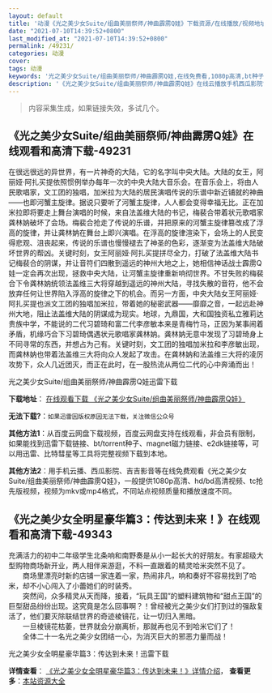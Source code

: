 ```yaml
---
layout: default
title: '动漫《光之美少女Suite/组曲美丽祭师/神曲霹雳Q娃》下载资源/在线播放/视频地址/1080p/高清/蓝光'
date: "2021-07-10T14:39:52+0800"
last_modified_at: "2021-07-10T14:39:52+0800"
permalink: /49231/
categories: 动漫
cover:
tags: 动漫
keywords: '光之美少女Suite/组曲美丽祭师/神曲霹雳Q娃,在线免费看,1080p高清,bt种子,torrent,百度云盘,magnet,磁力链,迅雷下载资源'
description: '《光之美少女Suite/组曲美丽祭师/神曲霹雳Q娃》在线云播放手机西瓜影院吉吉影音免费看，1080p高清bd/hd未删减完整版和tc抢先枪版，mkv/mp4格式，附带bt/torrent种子、magnet/磁力链、百度云盘、网盘资源迅雷下载链接'
---
```


>内容采集生成，如果链接失效，多试几个。


## 《光之美少女Suite/组曲美丽祭师/神曲霹雳Q娃》在线观看和高清下载-49231

在很远很远的异世界，有一片神奇的大陆，它的名字叫中央大陆。大陆的女王，阿丽娅·阿扎买提依照惯例举办每年一次的中央大陆大音乐会。在音乐会上，将由人民歌唱家，文工团的独唱，加米拉为大陆的居民演唱传说的乐谱中新近铺就的神曲——也即河蟹主旋律。据说只要听了河蟹主旋律，人人都会变得幸福无比。正在加米拉即将要走上舞台演唱的时候，来自法盖维大陆的书记，梅裴合带着状元歌唱家龚林妠破坏了会场。梅裴合抢走了传说的乐谱，并把原来的河蟹主旋律篡改成了浮高的旋律，并让龚林妠在舞台上即兴演唱。在浮高的旋律渲染下，会场上的人民变得悲观、沮丧起来，传说的乐谱也慢慢褪去了神圣的色彩，逐渐变为法盖维大陆破坏世界的帮凶。关键时刻，女王阿丽娅&middot;阿扎买提拼尽全力，打破了法盖维大陆书记梅裴合的阴谋，并让音符们四散到遥远的神州大地之上，她相信神话战士霹雳Q娃一定会再次出现，拯救中央大陆，让河蟹主旋律重新响彻世界。不甘失败的梅裴合下令龚林妠统领法盖维三大将穿越到遥远的神州大陆，寻找失散的音符，他不会放弃任何让世界陷入浮高的旋律之下的机会。而另一方面，中央大陆女王阿丽娅·阿扎买提也派文工团的独唱加米拉，带着她的秘密武器——靡靡之音，一起远赴神州大地，阻止法盖维大陆的阴谋成为现实。地球，九鼎国，大和国独资私立雅莉达贵族中学，不能说的二代习碧琦和富二代李彦敏本来是青梅竹马，正因为某事闹着矛盾，机缘巧合下习碧琦偶遇状元歌唱家龚林妠。龚林妠无意中发现了习碧琦身上不同寻常的东西，并想占为己有。关键时刻，文工团的独唱加米拉和李彦敏出现，而龚林妠也带着法盖维三大将向众人发起了攻击。在龚林妠和法盖维三大将的凌厉攻势下，众人几近团灭，而正在此时，在一股热流从两位二代的心中奔涌而出！


光之美少女Suite/组曲美丽祭师/神曲霹雳Q娃迅雷下载

**下载地址**： [在线观看下载 《光之美少女Suite/组曲美丽祭师/神曲霹雳Q娃》](https://www.993dy.com//vod-detail-id-4369.html) 


**无法下载?**：`如果迅雷因版权原因无法下载，关注微信公众号 `

**其他方法1**：从百度云网盘下载视频，百度云网盘支持在线观看，非会员有限制，如果能找到迅雷下载链接、bt/torrent种子、magnet磁力链接、e2dk链接等，可以用迅雷、比特彗星等工具将完整视频下载到本地。

**其他方法2**：用手机云播、西瓜影院、吉吉影音等在线免费观看《光之美少女Suite/组曲美丽祭师/神曲霹雳Q娃》，一般提供1080p高清、hd/bd高清视频、tc抢先版视频，视频为mkv或mp4格式，不同站点视频质量和播放速度不同。


## 《光之美少女全明星豪华篇3：传达到未来！》在线观看和高清下载-49343

充满活力的初中二年级学生北条响和南野奏是从小一起长大的好朋友。有家超级大型购物商场新开业，两人相伴来游逛，不料一直跟着的精灵哈米突然不见了。<br />　　商场里漂亮时新的店铺一家连着一家，热闹非凡，响和奏好不容易找到了哈米，却不小心闯入了小蕾她们的时装秀。<br />　　突然间，众多精灵从天而降，接着，&ldquo;玩具王国”的塑料建筑物和&ldquo;甜点王国”的巨型甜品纷纷出现。这究竟是怎么回事啊？！曾经被光之美少女们打到过的强敌复活了，他们要灭除联结世界的奇迹棱镜花，让一切归入黑暗。<br />　　一旦棱镜花枯萎，世界就会分崩离析，那就再也见不到哈米它们了！<br />　　全体二十一名光之美少女团结一心，为消灭巨大的邪恶力量而战！


光之美少女全明星豪华篇3：传达到未来！迅雷下载

**详情查看**： [《光之美少女全明星豪华篇3：传达到未来！》详情介绍](/movie/49343/)， **查看更多**：[本站资源大全](/movie/t/all/)

